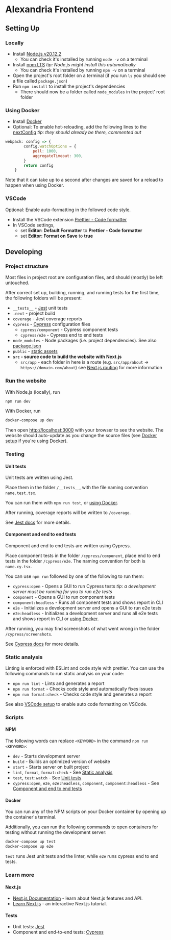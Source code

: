 # Alexandria Frontend

## Setting Up

### Locally
- Install [Node.js v20.12.2](https://nodejs.org/en/download)
  - You can check it's installed by running `node -v` on a terminal
- Install [npm LTS](https://github.com/npm/cli/releases) *tip: Node.js might install this automatically*
  - You can check it's installed by running `npm -v` on a terminal
- Open the project's root folder on a terminal (if you run `ls` you should see a file called `package.json`) 
- Run `npm install` to install the project's dependencies
  - There should now be a folder called `node_modules` in the project' root folder

### Using Docker
- Install [Docker](https://www.docker.com/products/docker-desktop/)
- Optional: To enable hot-reloading, add the following lines to the [nextConfig](/next-env.d.ts) *tip: they should already be there, commented out*
```javascript
webpack: config => {
        config.watchOptions = {
            poll: 1000,
            aggregateTimeout: 300,
        }
        return config
    }
```
Note that it can take up to a second after changes are saved for a reload to happen when using Docker.

### VSCode
Optional: Enable auto-formatting in the followed code style.
- Install the VSCode extension [Prettier - Code formatter](https://marketplace.visualstudio.com/items?itemName=esbenp.prettier-vscode)
- In VSCode settings, 
  - set **Editor: Default Formatter** to **Prettier - Code formatter**
  - set **Editor: Format on Save** to **true**

## Developing

### Project structure
Most files in project root are configuration files, and should (mostly) be left untouched.

After correct set up, building, running, and running tests for the first time, the following folders will be present:
- `__tests__` - [Jest](https://jestjs.io/) unit tests
- `.next` - project build
- `coverage` - Jest coverage reports
- `cypress` - [Cypress](https://www.cypress.io/) configuration files
  - `cypress/component` - Cypress component tests
  - `cypress/e2e` - Cypress end to end tests
- `node_modules` - Node packages (i.e. project dependencies). See also [package.json](https://www.geeksforgeeks.org/node-js-package-json/)
- `public` - [static assets](https://nextjs.org/docs/pages/building-your-application/optimizing/static-assets)
- **`src` - source code to build the website with Next.js**
  - `src/app` - each folder in here is a route (e.g. `src/app/about` -> `https://domain.com/about`) see [Next.js routing](https://nextjs.org/docs/app/building-your-application/routing) for more information

### Run the website

With Node.js (locally), run
```bash
npm run dev
```

With Docker, run
```bash
docker-compose up dev
```

Then open [http://localhost:3000](http://localhost:3000) with your browser to see the website. The website should auto-update as you change the source files (see [Docker setup](#using-docker) if you're using Docker).

### Testing

#### Unit tests

Unit tests are written using Jest.

Place them in the folder `/__tests__`, with the file naming convention `name.test.tsx`.

You can run them with `npm run test`, or [using Docker](#docker).

After running, coverage reports will be written to `/coverage`.

See [Jest docs](https://jestjs.io/docs/getting-started) for more details.

#### Component and end to end tests

Component and end to end tests are written using Cypress.

Place component tests in the folder `/cypress/component`, place end to end tests in the folder `/cypress/e2e`. The naming convention for both is `name.cy.tsx`.

You can use `npm run` followed by one of the following to run them: 
- `cypress:open` - Opens a GUI to run Cypress tests *tip: a development server must be running for you to run e2e tests*
- `component` - Opens a GUI to run component tests
- `component:headless` - Runs all component tests and shows report in CLI
- `e2e` - Initializes a development server and opens a GUI to run e2e tests
- `e2e:headless` - Initializes a development server and runs all e2e tests and shows report in CLI
or [using Docker](#docker).

After running, you may find screenshots of what went wrong in the folder `/cypress/screenshots`.

See [Cypress docs](https://docs.cypress.io/guides/overview/why-cypress) for more details.

### Static analysis

Linting is enforced with ESLint and code style with prettier. You can use the following commands to run static analysis on your code:
- `npm run lint` - Lints and generates a report
- `npm run format` - Checks code style and automatically fixes issues
- `npm run format:check` - Checks code style and generates a report

See also [VSCode setup](#vscode) to enable auto code formatting on VSCode.

### Scripts

#### NPM

The following words can replace `<KEYWORD>` in the command `npm run <KEYWORD>`:
- `dev` - Starts development server
- `build` - Builds an optimized version of website
- `start` - Starts server on built project
- `lint`, `format`, `format:check` - See [Static analysis](#static-analysis)
- `test`, `test:watch` - See [Unit tests](#unit-tests)
- `cypress:open`, `e2e`, `e2e:headless`, `component`, `component:headless` - See [Component and end to end tests](#component-and-end-to-end-tests)

#### Docker

You can run any of the NPM scripts on your Docker container by opening up the container's terminal.

Additionally, you can run the following commands to open containers for testing without running the development server:
```bash
docker-compose up test
docker-compose up e2e
```
`test` runs Jest unit tests and the linter, while `e2e` runs cypress end to end tests.

### Learn more

#### Next.js
- [Next.js Documentation](https://nextjs.org/docs) - learn about Next.js features and API.
- [Learn Next.js](https://nextjs.org/learn) - an interactive Next.js tutorial.
  
#### Tests

- Unit tests: [Jest](https://jestjs.io/docs/getting-started)
- Component and end-to-end tests: [Cypress](https://docs.cypress.io/guides/overview/why-cypress)
  